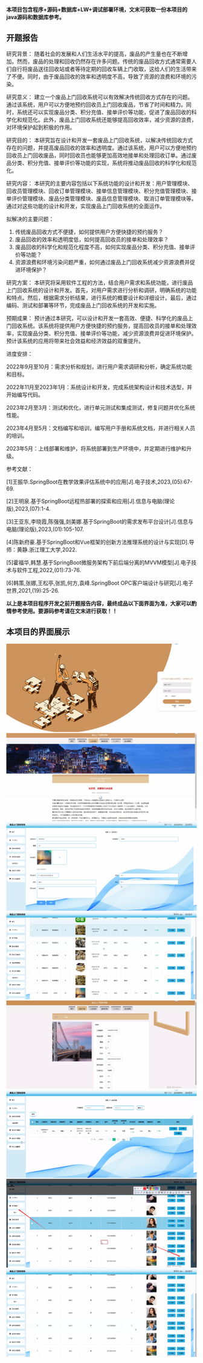****本项目包含程序+源码+数据库+LW+调试部署环境，文末可获取一份本项目的java源码和数据库参考。****

## ******开题报告******

研究背景：
随着社会的发展和人们生活水平的提高，废品的产生量也在不断增加。然而，废品的处理和回收仍然存在许多问题。传统的废品回收方式通常需要人们自行将废品送往回收站或者等待定期的回收车辆上门收取，这给人们的生活带来了不便。同时，由于废品回收的效率和透明度不高，导致了资源的浪费和环境的污染。

研究意义：
建立一个废品上门回收系统可以有效解决传统回收方式存在的问题。通过该系统，用户可以方便地预约回收员上门回收废品，节省了时间和精力。同时，系统还可以实现废品分类、积分充值、接单评价等功能，促进了废品回收的科学化和规范化。此外，废品上门回收系统还能够提高回收效率，减少资源的浪费，对环境保护起到积极的作用。

研究目的：
本研究旨在设计和开发一套废品上门回收系统，以解决传统回收方式存在的问题，并提高废品回收的效率和透明度。通过该系统，用户可以方便地预约回收员上门回收废品，同时回收员也能够更加高效地接单和处理回收订单。通过废品分类、积分充值、接单评价等功能的实现，系统将推动废品回收的科学化和规范化。

研究内容：
本研究的主要内容包括以下系统功能的设计和开发：用户管理模块、回收员管理模块、回收订单管理模块、接单信息管理模块、积分充值管理模块、接单评价管理模块、废品分类管理模块、废品信息管理模块、取消订单管理模块等。通过对这些功能的设计和开发，实现废品上门回收系统的全面运作。

拟解决的主要问题：

  1. 传统废品回收方式不便捷，如何提供用户方便快捷的预约服务？
  2. 废品回收的效率和透明度低，如何提高回收员的接单和处理效率？
  3. 废品回收的科学化和规范化程度不高，如何实现废品分类、积分充值、接单评价等功能？
  4. 资源浪费和环境污染问题严重，如何通过废品上门回收系统减少资源浪费并促进环境保护？

研究方案：
本研究将采用软件工程的方法，结合用户需求和系统功能，进行废品上门回收系统的设计和开发。首先，对用户需求进行分析和调研，明确系统的功能和特点。然后，根据需求分析结果，进行系统的概要设计和详细设计。最后，通过编码、测试和部署等环节，完成废品上门回收系统的开发和实施。

预期成果：
预计通过本研究，可以设计和开发一套高效、便捷、科学化的废品上门回收系统。该系统将提供用户方便快捷的预约服务，提高回收员的接单和处理效率，实现废品分类、积分充值、接单评价等功能，减少资源浪费并促进环境保护。预计该系统的应用将带来社会效益和经济效益的双重提升。

进度安排：

2022年9月至10月：需求分析和规划，进行用户需求调研和分析，确定系统功能和目标。

2022年11月至2023年1月：系统设计和开发，完成系统架构设计和技术选型，并开始编写代码。

2023年2月至3月：测试和优化，进行单元测试和集成测试，修复问题并优化系统性能。

2023年4月至5月：文档编写和培训，编写用户手册和系统文档，并进行相关人员的培训。

2023年5月：上线部署和维护，将系统部署到生产环境中，并定期进行维护和升级。

参考文献：

[1]王振华.SpringBoot在教学效果评估系统中的应用[J].电子技术,2023,(05):67-69.

[2]王明泉.基于SpringBoot远程热部署的探索和应用[J].信息与电脑(理论版),2023,(07):1-4.

[3]王亚东,李晓霞,陈强强,剡美娜.基于SpringBoot的需求发布平台设计[J].信息与电脑(理论版),2023,(01):105-107.

[4]陈新府豪.基于SpringBoot和Vue框架的创新方法推理系统的设计与实现[D].导师：黄静.浙江理工大学,2022.

[5]霍福华,韩慧.基于SpringBoot微服务架构下前后端分离的MVVM模型[J].电子技术与软件工程,2022,(01):73-76.

[6]韩策,张娜,王松亭,张凯,何方,袁峰.SpringBoot OPC客户端设计与研究[J].电子世界,2021,(19):25-26.

****以上是本项目程序开发之前开题报告内容，最终成品以下面界面为准，大家可以酌情参考使用。要源码参考请在文末进行获取！！****

## ******本项目的界面展示******

![](./res/4789668349174e1ea381ba55351be1dd.png)![](./res/5d99f1b6b94e47eaad85ee97b91bee99.png)![](./res/920dc6a49d264679b1673a9ccec3d2db.png)![](./res/4c0c0cb0dfe541a7aa60f0473e4062ba.png)![](./res/1e4723bbf86f4f4c9bf4be5374a9dcd9.png)![](./res/eb99d78b854a4b0cbba22d5eda3e4c5e.png)![](./res/6adc47ad55864192a4e741781c775a5c.png)![](./res/68a2a10f9b5246759d0b851c915c0f2d.png)

